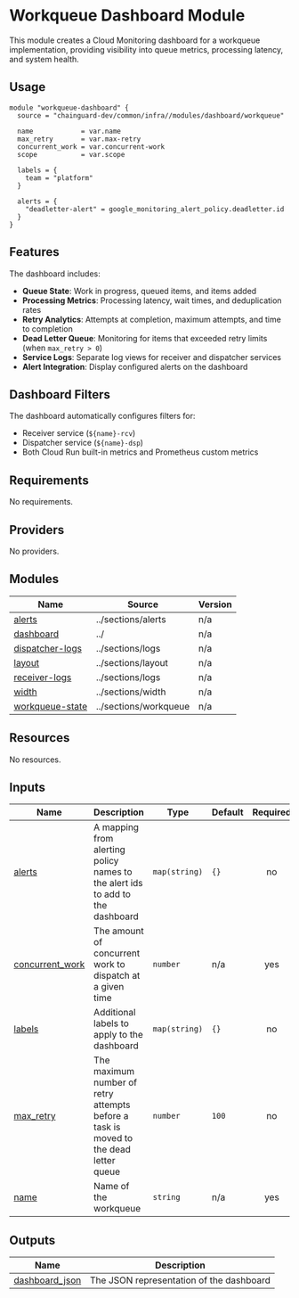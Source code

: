 # Workqueue Dashboard Module

This module creates a Cloud Monitoring dashboard for a workqueue implementation, providing visibility into queue metrics, processing latency, and system health.

## Usage

```hcl
module "workqueue-dashboard" {
  source = "chainguard-dev/common/infra//modules/dashboard/workqueue"

  name            = var.name
  max_retry       = var.max-retry
  concurrent_work = var.concurrent-work
  scope           = var.scope

  labels = {
    team = "platform"
  }

  alerts = {
    "deadletter-alert" = google_monitoring_alert_policy.deadletter.id
  }
}
```

## Features

The dashboard includes:

- **Queue State**: Work in progress, queued items, and items added
- **Processing Metrics**: Processing latency, wait times, and deduplication rates
- **Retry Analytics**: Attempts at completion, maximum attempts, and time to completion
- **Dead Letter Queue**: Monitoring for items that exceeded retry limits (when `max_retry > 0`)
- **Service Logs**: Separate log views for receiver and dispatcher services
- **Alert Integration**: Display configured alerts on the dashboard

## Dashboard Filters

The dashboard automatically configures filters for:
- Receiver service (`${name}-rcv`)
- Dispatcher service (`${name}-dsp`)
- Both Cloud Run built-in metrics and Prometheus custom metrics

<!-- BEGIN_TF_DOCS -->
## Requirements

No requirements.

## Providers

No providers.

## Modules

| Name | Source | Version |
|------|--------|---------|
| <a name="module_alerts"></a> [alerts](#module\_alerts) | ../sections/alerts | n/a |
| <a name="module_dashboard"></a> [dashboard](#module\_dashboard) | ../ | n/a |
| <a name="module_dispatcher-logs"></a> [dispatcher-logs](#module\_dispatcher-logs) | ../sections/logs | n/a |
| <a name="module_layout"></a> [layout](#module\_layout) | ../sections/layout | n/a |
| <a name="module_receiver-logs"></a> [receiver-logs](#module\_receiver-logs) | ../sections/logs | n/a |
| <a name="module_width"></a> [width](#module\_width) | ../sections/width | n/a |
| <a name="module_workqueue-state"></a> [workqueue-state](#module\_workqueue-state) | ../sections/workqueue | n/a |

## Resources

No resources.

## Inputs

| Name | Description | Type | Default | Required |
|------|-------------|------|---------|:--------:|
| <a name="input_alerts"></a> [alerts](#input\_alerts) | A mapping from alerting policy names to the alert ids to add to the dashboard | `map(string)` | `{}` | no |
| <a name="input_concurrent_work"></a> [concurrent\_work](#input\_concurrent\_work) | The amount of concurrent work to dispatch at a given time | `number` | n/a | yes |
| <a name="input_labels"></a> [labels](#input\_labels) | Additional labels to apply to the dashboard | `map(string)` | `{}` | no |
| <a name="input_max_retry"></a> [max\_retry](#input\_max\_retry) | The maximum number of retry attempts before a task is moved to the dead letter queue | `number` | `100` | no |
| <a name="input_name"></a> [name](#input\_name) | Name of the workqueue | `string` | n/a | yes |

## Outputs

| Name | Description |
|------|-------------|
| <a name="output_dashboard_json"></a> [dashboard\_json](#output\_dashboard\_json) | The JSON representation of the dashboard |
<!-- END_TF_DOCS -->
